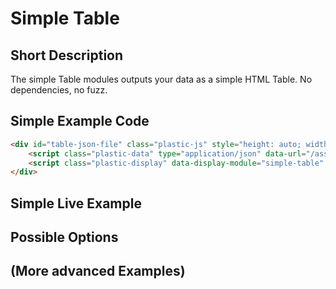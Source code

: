 <script src="https://code.jquery.com/jquery-2.1.1.min.js"></script>
<link href="/assets/css/plastic.css" type="text/css" rel="stylesheet" />
<script src="/assets/js/plastic.js"></script>

# Simple Table
## Short Description
The simple Table modules outputs your data as a simple HTML Table. No dependencies, no fuzz.

## Simple Example Code
```html
<div id="table-json-file" class="plastic-js" style="height: auto; width: 100%; font-size: 0.8em;">
    <script class="plastic-data" type="application/json" data-url="/assets/data/simple-default.json" data-format="simple-default"></script>
    <script class="plastic-display" data-display-module="simple-table" type="application/json"></script>
</div>
```
## Simple Live Example

<div id="table-json-file" class="plastic-js" style="height: auto; width: 100%; font-size: 0.8em;">
    <script class="plastic-data" type="application/json" data-url="/assets/data/simple-default.json" data-format="simple-default"></script>
    <script class="plastic-display" data-display-module="simple-table" type="application/json"></script>
</div>

## Possible Options
## (More advanced Examples)
